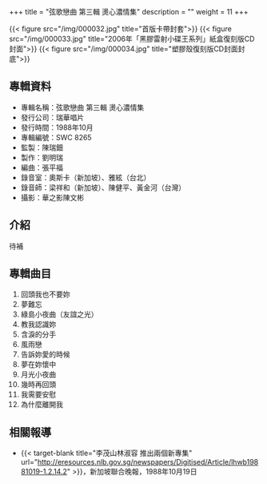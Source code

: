 +++
title = "弦歌戀曲 第三輯 燙心濃情集"
description = ""
weight = 11
+++

{{< figure src="/img/000032.jpg"  title="首版卡帶封套">}}
{{< figure src="/img/000033.jpg" title="2006年「黑膠雷射小碟王系列」紙盒復刻版CD封面">}}
{{< figure src="/img/000034.jpg" title="塑膠殼復刻版CD封面封底">}}

## 專輯資料

* 專輯名稱：弦歌戀曲 第三輯 燙心濃情集
* 發行公司：瑞華唱片
* 發行時間：1988年10月
* 專輯編號：SWC 8265
* 監製：陳瑞鈿
* 製作：劉明瑞
* 編曲：張平福
* 錄音室：奧斯卡（新加坡）、雅絃（台北）
* 錄音師：梁祥和（新加坡）、陳健平、黃金河（台灣）
* 攝影：華之影陳文彬

## 介紹

待補


## 專輯曲目

1. 回頭我也不要妳
2. 夢難忘
3. 綠島小夜曲（友誼之光）
4. 教我認識妳
5. 含淚的分手
6. 風雨戀
7. 告訴妳愛的時候
8. 夢在妳懷中
9. 月光小夜曲
10. 幾時再回頭
11. 我需要安慰
12. 為什麼離開我

## 相關報導
* {{< target-blank title="李茂山林淑容 推出兩個新專集" url="http://eresources.nlb.gov.sg/newspapers/Digitised/Article/lhwb19881019-1.2.14.2" >}}，新加坡聯合晚報，1988年10月19日

